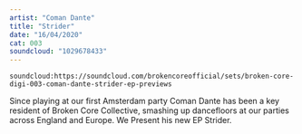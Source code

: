 ```yaml
---
artist: "Coman Dante"
title: "Strider"
date: "16/04/2020"
cat: 003
soundcloud: "1029678433"
---
```


`soundcloud:https://soundcloud.com/brokencoreofficial/sets/broken-core-digi-003-coman-dante-strider-ep-previews`

Since playing at our first Amsterdam party Coman Dante has been a key resident of Broken Core Collective, smashing up
dancefloors at our parties across England and Europe. We Present his new EP Strider.
